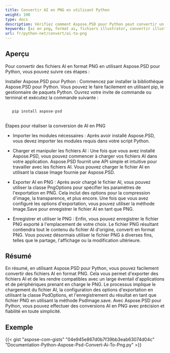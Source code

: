 ```yaml
---
title: Convertir AI en PNG en utilisant Python
weight: 100
type: docs
description: Vérifiez comment Aspose.PSD pour Python peut convertir un fichier AI en PNG.
keywords: [ai en png, format ai, fichiers illustrator, convertir illustrator, png, api psd, python, exemple de code]
url: fr/python-net/convert/ai-to-png
---
```


## **Aperçu**
Pour convertir des fichiers AI en format PNG en utilisant Aspose.PSD pour Python, vous pouvez suivre ces étapes :

Installer Aspose.PSD pour Python : Commencez par installer la bibliothèque Aspose.PSD pour Python. Vous pouvez le faire facilement en utilisant pip, le gestionnaire de paquets Python. Ouvrez votre invite de commande ou terminal et exécutez la commande suivante :

```python

   pip install aspose-psd
  
```

Étapes pour réaliser la conversion de AI en PNG

- Importer les modules nécessaires : Après avoir installé Aspose.PSD, vous devez importer les modules requis dans votre script Python.
- Charger et manipuler les fichiers AI : Une fois que vous avez installé Aspose.PSD, vous pouvez commencer à charger vos fichiers AI dans votre application. Aspose.PSD fournit une API simple et intuitive pour travailler avec les fichiers AI. Vous pouvez charger le fichier AI en utilisant la classe Image fournie par Aspose.PSD.

- Exporter AI en PNG : Après avoir chargé le fichier AI, vous pouvez utiliser la classe PngOptions pour spécifier les paramètres de l'exportation en PNG. Cela inclut des options pour la compression d'image, la transparence, et plus encore. Une fois que vous avez configuré les options d'exportation, vous pouvez utiliser la méthode Image.Save pour enregistrer le fichier AI en tant que PNG.

- Enregistrer et utiliser le PNG : Enfin, vous pouvez enregistrer le fichier PNG exporté à l'emplacement de votre choix. Le fichier PNG résultant contiendra tout le contenu du fichier AI d'origine, converti en format PNG. Vous pouvez désormais utiliser le fichier PNG à diverses fins, telles que le partage, l'affichage ou la modification ultérieure.

## **Résumé**
En résumé, en utilisant Aspose.PSD pour Python, vous pouvez facilement convertir des fichiers AI en format PNG. Cela vous permet d'exporter des fichiers AI et de les rendre compatibles avec un large éventail d'applications et de périphériques prenant en charge le PNG. Le processus implique le chargement du fichier AI, la configuration des options d'exportation en utilisant la classe PsdOptions, et l'enregistrement du résultat en tant que fichier PNG en utilisant la méthode PsdImage.save. Avec Aspose.PSD pour Python, vous pouvez effectuer des conversions AI en PNG avec précision et fiabilité en toute simplicité.

## **Exemple**
{{< gist "aspose-com-gists" "04e945e867d0b7f39bb3eab63074d04c" "Documentation-Python-Aspose-Psd-Convert-Ai-To-Png.py" >}}
